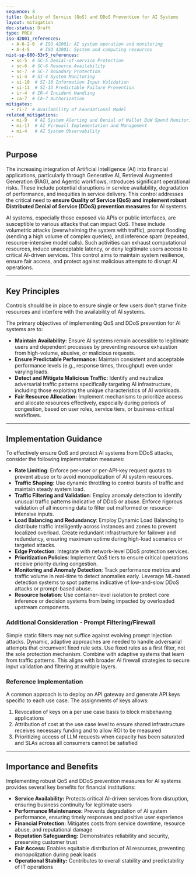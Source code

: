 ```yaml
---
sequence: 8
title: Quality of Service (QoS) and DDoS Prevention for AI Systems
layout: mitigation
doc-status: Draft
type: PREV
iso-42001_references:
  - A-6-2-6  # ISO 42001: AI system operation and monitoring
  - A-4-5    # ISO 42001: System and computing resources
nist-sp-800-53r5_references:
  - sc-5  # SC-5 Denial-of-service Protection
  - sc-6  # SC-6 Resource Availability
  - sc-7  # SC-7 Boundary Protection
  - si-4  # SI-4 System Monitoring
  - si-10  # SI-10 Information Input Validation
  - si-13  # SI-13 Predictable Failure Prevention
  - ir-4  # IR-4 Incident Handling
  - ca-7  # CA-7 Authorization
mitigates:
  - ri-7  # Availability of Foundational Model
related_mitigations:
  - mi-9   # AI System Alerting and Denial of Wallet DoW Spend Monitoring
  - mi-17  # AI Firewall Implementation and Management
  - mi-4   # AI System Observability
---
```


## Purpose

The increasing integration of Artificial Intelligence (AI) into financial applications, particularly through Generative AI, Retrieval Augmented Generation (RAG), and Agentic workflows, introduces significant operational risks. These include potential disruptions in service availability, degradation of performance, and inequities in service delivery. This control addresses the critical need to **ensure Quality of Service (QoS) and implement robust Distributed Denial of Service (DDoS) prevention measures** for AI systems.

AI systems, especially those exposed via APIs or public interfaces, are susceptible to various attacks that can impact QoS. These include volumetric attacks (overwhelming the system with traffic), prompt flooding (sending a high volume of complex queries), and inference spam (repeated, resource-intensive model calls). Such activities can exhaust computational resources, induce unacceptable latency, or deny legitimate users access to critical AI-driven services. This control aims to maintain system resilience, ensure fair access, and protect against malicious attempts to disrupt AI operations.

---

## Key Principles

Controls should be in place to ensure single or few users don't starve finite resources and interfere with the availability of AI systems.

The primary objectives of implementing QoS and DDoS prevention for AI systems are to:

* **Maintain Availability:** Ensure AI systems remain accessible to legitimate users and dependent processes by preventing resource exhaustion from high-volume, abusive, or malicious requests.
* **Ensure Predictable Performance:** Maintain consistent and acceptable performance levels (e.g., response times, throughput) even under varying loads.
* **Detect and Mitigate Malicious Traffic:** Identify and neutralize adversarial traffic patterns specifically targeting AI infrastructure, including those exploiting the unique characteristics of AI workloads.
* **Fair Resource Allocation:** Implement mechanisms to prioritize access and allocate resources effectively, especially during periods of congestion, based on user roles, service tiers, or business-critical workflows.

---

## Implementation Guidance

To effectively ensure QoS and protect AI systems from DDoS attacks, consider the following implementation measures:

* **Rate Limiting**: Enforce per-user or per-API-key request quotas to prevent abuse or to avoid monopolization of AI system resources.
* **Traffic Shaping**: Use dynamic throttling to control bursts of traffic and maintain steady system load. 
* **Traffic Filtering and Validation**: Employ anomaly detection to identify unusual traffic patterns indicative of DDoS or abuse. Enforce rigorous validation of all incoming data to filter out malformed or resource-intensive inputs.
* **Load Balancing and Redundancy**: Employ Dynamic Load Balancing to distribute traffic intelligently across instances and zones to prevent localized overload. Create redundant infrastructure for failover and redundancy, ensuring maximum uptime during high-load scenarios or targeted attacks.
* **Edge Protection**: Integrate with network-level DDoS protection services.
* **Prioritization Policies**: Implement QoS tiers to ensure critical operations receive priority during congestion.
* **Monitoring and Anomaly Detection**: Track performance metrics and traffic volume in real-time to detect anomalies early. Leverage ML-based detection systems to spot patterns indicative of low-and-slow DDoS attacks or prompt-based abuse.
* **Resource Isolation**: Use container-level isolation to protect core inference or decision systems from being impacted by overloaded upstream components.

### Additional Consideration - Prompt Filtering/Firewall
Simple static filters may not suffice against evolving prompt injection attacks. Dynamic, adaptive approaches are needed to handle adversarial attempts that circumvent fixed rule sets.  Use fixed rules as a first filter, not the sole protection mechanism. Combine with adaptive systems that learn from traffic patterns. This aligns with broader AI firewall strategies to secure input validation and filtering at multiple layers.

### Reference Implementation

A common approach is to deploy an API gateway and generate API keys specific to each use case. The assignments of keys allows:
  1. Revocation of keys on a per use case basis to block misbehaving applications
  2. Attribution of cost at the use case level to ensure shared infrastructure receives necessary funding and to allow ROI to be measured
  3. Prioritizing access of LLM requests when capacity has been saturated and SLAs across all consumers cannot be satisfied

---

## Importance and Benefits

Implementing robust QoS and DDoS prevention measures for AI systems provides several key benefits for financial institutions:

* **Service Availability:** Protects critical AI-driven services from disruption, ensuring business continuity for legitimate users
* **Performance Maintenance:** Prevents degradation of AI system performance, ensuring timely responses and positive user experience
* **Financial Protection:** Mitigates costs from service downtime, resource abuse, and reputational damage
* **Reputation Safeguarding:** Demonstrates reliability and security, preserving customer trust
* **Fair Access:** Enables equitable distribution of AI resources, preventing monopolization during peak loads
* **Operational Stability:** Contributes to overall stability and predictability of IT operations

